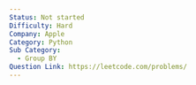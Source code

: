 ```yaml
---
Status: Not started
Difficulty: Hard
Company: Apple
Category: Python
Sub Category:
  - Group BY
Question Link: https://leetcode.com/problems/
---
```

